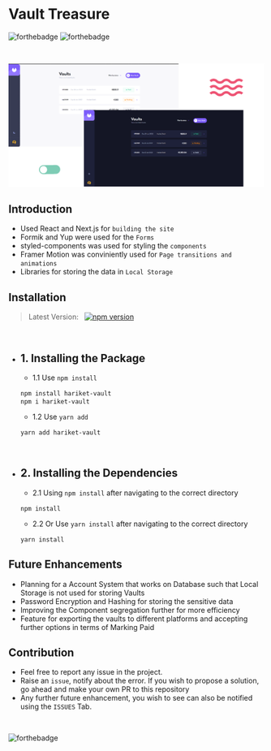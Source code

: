 # Vault Treasure
![forthebadge](https://forthebadge.com/images/badges/made-with-javascript.svg) ![forthebadge](https://forthebadge.com/images/badges/built-with-love.svg) 

<br>

![Design Vault Treasure](./public/preview.png)

## Introduction
- Used React and Next.js for `building the site`
- Formik and Yup were used for the `Forms`
- styled-components was used for styling the `components`
- Framer Motion was conviniently used for `Page transitions and animations`
- Libraries for storing the data in `Local Storage`

## Installation
> Latest Version: &nbsp;
> [![npm version](https://badge.fury.io/js/hariket-vault.svg)](https://www.npmjs.com/package/hariket-vault)

<br>

- ## 1. Installing the Package
    - 1.1 Use `npm install`
    ```
    npm install hariket-vault
    npm i hariket-vault
    ```

    - 1.2 Use `yarn add`
    ```
    yarn add hariket-vault
    ```
<br>

- ## 2. Installing the Dependencies
    - 2.1 Using `npm install` after navigating to the correct directory
    ```
    npm install
    ```

    - 2.2 Or Use `yarn install` after navigating to the correct directory
    ```
    yarn install
    ```

## Future Enhancements
- Planning for a Account System that works on Database such that Local Storage is not used for storing Vaults
- Password Encryption and Hashing for storing the sensitive data 
- Improving the Component segregation further for more efficiency
- Feature for exporting the vaults to different platforms and accepting further options in terms of Marking Paid

## Contribution
- Feel free to report any issue in the project. 
- Raise an `issue`, notify about the error. If you wish to propose a solution, go ahead and make your own PR to this repository
- Any further future enhancement, you wish to see can also be notified using the `ISSUES` Tab.
<br>

![forthebadge](https://forthebadge.com/images/badges/powered-by-pull-requests.svg)
